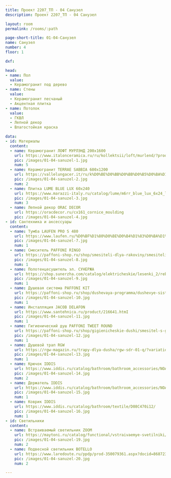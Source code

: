 ```yaml
---
title: Проект 2207_ТП - 04 Санузел
description: Проект 2207_ТП - 04 Санузел

layout: room
permalink: /rooms/:path

page-short-title: 01-04-Санузел
name: Санузел
number: 4
floor: 1

dxf: 

head:
- name: Пол
  value:
  - Керамогранит под дерево
- name: Стены
  value:
  - Керамогранит песчаный
  - Акцентная плитка
- name: Потолок
  value:
  - ГКВЛ
  - Лепной декор
  - Влагостойкая краска

data:
- id: Материалы
  content:
  - name: Керамогранит ЛОФТ МУРЛЭНД 200x1600
    url: https://www.italonceramica.ru/ru/kollektsii/loft/murlend/?producttype=gres
    pic: /images/01-04-sanuzel-1.jpg
    num: 5
  - name: Керамогранит TERRAE SABBIA 600х1200
    url: https://vallelungacer.it/ru/k%D0%BE%D0%BB%D0%BB%D0%B5%D0%BA%D1%86%D0%B8%D0%B8/terrae/
    pic: /images/01-04-sanuzel-2.jpg
    num: 2
  - name: Плитка LUME BLUE LUX 60x240
    url: https://www.marazzi-italy.ru/catalog/lume/m6rr_blue_lux_6x24_lume_marazzi/
    pic: /images/01-04-sanuzel-3.jpg
    num: 3
  - name: Лепной декор ORAC DECOR
    url: https://oracdecor.ru/cx161_cornice_moulding
    pic: /images/01-04-sanuzel-4.jpg
- id: Сантехника и аксессуары
  content:
  - name: Тумба LAUFEN PRO S 480
    url: https://www.laufen.ru/%D0%BF%D1%80%D0%BE%D0%B4%D1%83%D0%BA%D1%82%D1%8B/%D1%88%D0%BA%D0%B0%D1%84%D1%87%D0%B8%D0%BA-%D1%80%D0%B0%D0%BA%D0%BE%D0%B2%D0%B8%D0%BD%D1%83-%D0%BF%D0%B5%D1%82%D0%BB%D0%B8-%D1%81%D0%BB%D0%B5%D0%B2%D0%B0-%D0%BF%D0%BE%D0%BB%D0%BA%D0%B8-%D1%81%D0%BF%D1%80%D0%B0%D0%B2%D0%B0-%D0%B0%D1%81%D1%81%D0%B8%D0%BC%D0%B5%D1%82%D1%80%D0%B8%D1%87%D0%BD%D0%BE%D0%B8-%D0%BB%D0%B5%D0%B2%D0%BE%D0%B8-%D1%80%D0%B0%D0%BA%D0%BE%D0%B2%D0%B8%D0%BD%D1%8B-815955-H483001095...1?sku=H4830010959991
    pic: /images/01-04-sanuzel-7.jpg
    num: 1
  - name: Смеситель PAFFONI RINGO 
    url: https://paffoni-shop.ru/shop/smesiteli-dlya-rakoviny/smesiteli-dlya-rakoviny1/smesitel-dlya-rakoviny-paffoni-ringo-rin071bo
    pic: /images/01-04-sanuzel-8.jpg
    num: 1
  - name: Полотенцесушитель эл. СУНЕРЖА
    url: https://shop.sunerzha.com/catalog/elektricheskie/lesenki_2/reb_bogema_3_0_pryamaya_600kh500_mem_pravyy/?oid=30780
    pic: /images/01-04-sanuzel-9.jpg
    num: 1
  - name: Душевая система PAFFONI KIT 
    url: https://paffoni-shop.ru/shop/dushevaya-programma/dushevye-sistemy/dushevoj-komplekt-paffoni-3-v-1-41bo
    pic: /images/01-04-sanuzel-10.jpg
    num: 1
  - name: Инсталляция JACOB DELAFON
    url: https://www.santehnica.ru/product/216641.htmI
    pic: /images/01-04-sanuzel-11.jpg
    num: 1
  - name: Гигиенический душ PAFFONI TWEET ROUND
    url: https://paffoni-shop.ru/shop/gigienicheskie-dushi/smesitel-s-gigienicheskim-dushem-paffoni-tweet-round-zdup110bo
    pic: /images/01-04-sanuzel-12.jpg
    num: 1
  - name: Душевой трап RGW
    url: https://rgw-magazin.ru/trapy-dlya-dusha/rgw-sdr-01-q/?variation_id=1559
    pic: /images/01-04-sanuzel-13.jpg
    num: 1
  - name: Крючок IDDIS
    url: https://www.iddis.ru/catalog/bathroom/bathroom_accessories/NOAWT10i41/
    pic: /images/01-04-sanuzel-14.jpg
    num: 2
  - name: Держатель IDDIS
    url: https://www.iddis.ru/catalog/bathroom/bathroom_accessories/NOAWT00i43/
    pic: /images/01-04-sanuzel-15.jpg
    num: 1
  - name: Коврик IDDIS
    url: https://www.iddis.ru/catalog/bathroom/textile/D08C470i12/
    pic: /images/01-04-sanuzel-16.jpg
    num: 1
- id: Светильники
  content:
  - name: Встраиваемый светильник ZOOM
    url: https://maytoni.ru/catalog/functional/vstraivaemye-svetilniki/dl033-2-02w/
    pic: /images/01-04-sanuzel-19.jpg
    num: 2
  - name: Подвесной светильник BOTELLO
    url: https://www.laredoute.ru/ppdp/prod-350079361.aspx?docid=868723#shoppingtool=treestructureguidednavigation&srt=noSorting&shoppingtool=treestructureguidednavigation&pgnt=2
    pic: /images/01-04-sanuzel-20.jpg
    num: 2

---
```

